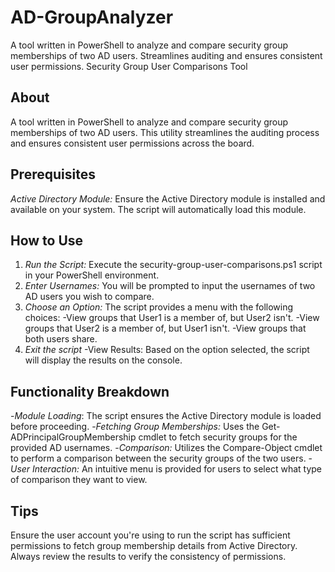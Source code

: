 # AD-GroupAnalyzer
A tool written in PowerShell to analyze and compare security group memberships of two AD users. Streamlines auditing and ensures consistent user permissions.
Security Group User Comparisons Tool

## About
A tool written in PowerShell to analyze and compare security group memberships of two AD users. This utility streamlines the auditing process and ensures consistent user permissions across the board.

## Prerequisites
*Active Directory Module:* Ensure the Active Directory module is installed and available on your system. The script will automatically load this module.

## How to Use
1. *Run the Script:* Execute the security-group-user-comparisons.ps1 script in your PowerShell environment.
2. *Enter Usernames:* You will be prompted to input the usernames of two AD users you wish to compare.
3. *Choose an Option:* The script provides a menu with the following choices:
    -View groups that User1 is a member of, but User2 isn't.
    -View groups that User2 is a member of, but User1 isn't.
    -View groups that both users share.
4. *Exit the script*
    -View Results: Based on the option selected, the script will display the results on the console.

## Functionality Breakdown
-*Module Loading*: The script ensures the Active Directory module is loaded before proceeding.
-*Fetching Group Memberships:* Uses the Get-ADPrincipalGroupMembership cmdlet to fetch security groups for the provided AD usernames.
-*Comparison:* Utilizes the Compare-Object cmdlet to perform a comparison between the security groups of the two users.
-*User Interaction:* An intuitive menu is provided for users to select what type of comparison they want to view.

## Tips
Ensure the user account you're using to run the script has sufficient permissions to fetch group membership details from Active Directory.
Always review the results to verify the consistency of permissions.
